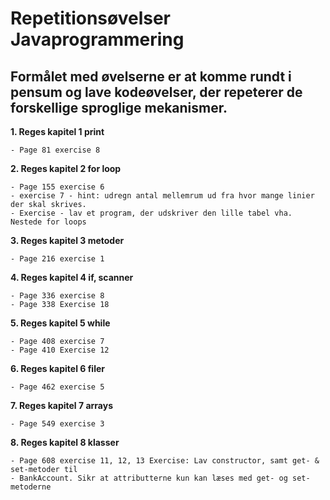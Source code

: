 # Repetitionsøvelser Javaprogrammering

## Formålet med øvelserne er at komme rundt i pensum og lave kodeøvelser, der repeterer de forskellige sproglige mekanismer.

**1. Reges kapitel 1 print**

    - Page 81 exercise 8

**2. Reges kapitel 2 for loop**

    - Page 155 exercise 6
    - exercise 7 - hint: udregn antal mellemrum ud fra hvor mange linier der skal skrives.
    - Exercise - lav et program, der udskriver den lille tabel vha. Nestede for loops

**3. Reges kapitel 3 metoder**

    - Page 216 exercise 1

**4. Reges kapitel 4 if, scanner**

    - Page 336 exercise 8
    - Page 338 Exercise 18

**5. Reges kapitel 5 while**

    - Page 408 exercise 7
    - Page 410 Exercise 12

**6. Reges kapitel 6 filer**

    - Page 462 exercise 5

**7. Reges kapitel 7 arrays**

    - Page 549 exercise 3

**8. Reges kapitel 8 klasser**

    - Page 608 exercise 11, 12, 13 Exercise: Lav constructor, samt get- & set-metoder til
    - BankAccount. Sikr at attributterne kun kan læses med get- og set-metoderne

